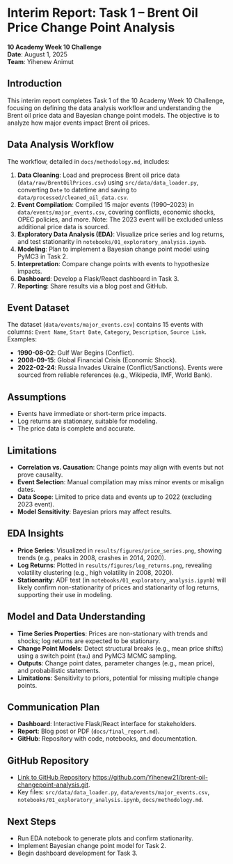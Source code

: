 # Interim Report: Task 1 – Brent Oil Price Change Point Analysis

**10 Academy Week 10 Challenge**  
**Date**: August 1, 2025  
**Team**: Yihenew Animut

## Introduction

This interim report completes Task 1 of the 10 Academy Week 10 Challenge, focusing on defining the data analysis workflow and understanding the Brent oil price data and Bayesian change point models. The objective is to analyze how major events impact Brent oil prices.

## Data Analysis Workflow

The workflow, detailed in `docs/methodology.md`, includes:

1. **Data Cleaning**: Load and preprocess Brent oil price data (`data/raw/BrentOilPrices.csv`) using `src/data/data_loader.py`, converting `Date` to datetime and saving to `data/processed/cleaned_oil_data.csv`.
2. **Event Compilation**: Compiled 15 major events (1990–2023) in `data/events/major_events.csv`, covering conflicts, economic shocks, OPEC policies, and more. Note: The 2023 event will be excluded unless additional price data is sourced.
3. **Exploratory Data Analysis (EDA)**: Visualize price series and log returns, and test stationarity in `notebooks/01_exploratory_analysis.ipynb`.
4. **Modeling**: Plan to implement a Bayesian change point model using PyMC3 in Task 2.
5. **Interpretation**: Compare change points with events to hypothesize impacts.
6. **Dashboard**: Develop a Flask/React dashboard in Task 3.
7. **Reporting**: Share results via a blog post and GitHub.

## Event Dataset

The dataset (`data/events/major_events.csv`) contains 15 events with columns: `Event Name`, `Start Date`, `Category`, `Description`, `Source Link`. Examples:

- **1990-08-02**: Gulf War Begins (Conflict).
- **2008-09-15**: Global Financial Crisis (Economic Shock).
- **2022-02-24**: Russia Invades Ukraine (Conflict/Sanctions).
  Events were sourced from reliable references (e.g., Wikipedia, IMF, World Bank).

## Assumptions

- Events have immediate or short-term price impacts.
- Log returns are stationary, suitable for modeling.
- The price data is complete and accurate.

## Limitations

- **Correlation vs. Causation**: Change points may align with events but not prove causality.
- **Event Selection**: Manual compilation may miss minor events or misalign dates.
- **Data Scope**: Limited to price data and events up to 2022 (excluding 2023 event).
- **Model Sensitivity**: Bayesian priors may affect results.

## EDA Insights

- **Price Series**: Visualized in `results/figures/price_series.png`, showing trends (e.g., peaks in 2008, crashes in 2014, 2020).
- **Log Returns**: Plotted in `results/figures/log_returns.png`, revealing volatility clustering (e.g., high volatility in 2008, 2020).
- **Stationarity**: ADF test (in `notebooks/01_exploratory_analysis.ipynb`) will likely confirm non-stationarity of prices and stationarity of log returns, supporting their use in modeling.

## Model and Data Understanding

- **Time Series Properties**: Prices are non-stationary with trends and shocks; log returns are expected to be stationary.
- **Change Point Models**: Detect structural breaks (e.g., mean price shifts) using a switch point (`tau`) and PyMC3 MCMC sampling.
- **Outputs**: Change point dates, parameter changes (e.g., mean price), and probabilistic statements.
- **Limitations**: Sensitivity to priors, potential for missing multiple change points.

## Communication Plan

- **Dashboard**: Interactive Flask/React interface for stakeholders.
- **Report**: Blog post or PDF (`docs/final_report.md`).
- **GitHub**: Repository with code, notebooks, and documentation.

## GitHub Repository

- [Link to GitHub Repository](#) https://github.com/Yihenew21/brent-oil-changepoint-analysis.git.
- Key files: `src/data/data_loader.py`, `data/events/major_events.csv`, `notebooks/01_exploratory_analysis.ipynb`, `docs/methodology.md`.

## Next Steps

- Run EDA notebook to generate plots and confirm stationarity.
- Implement Bayesian change point model for Task 2.
- Begin dashboard development for Task 3.
